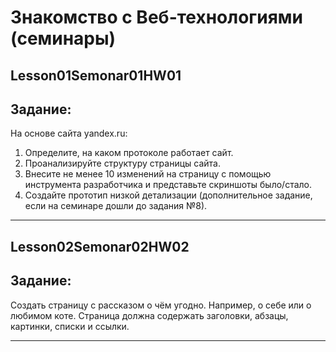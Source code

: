 # Знакомство с **Веб-технологиями** (семинары)

## Lesson01Semonar01HW01

## Задание:

На основе сайта yandex.ru:
1. Определите, на каком протоколе работает сайт.
2. Проанализируйте структуру страницы сайта.
3. Внесите не менее 10 изменений на страницу с помощью инструмента разработчика и представьте скриншоты было/стало.
4. Создайте прототип низкой детализации  (дополнительное задание, если на семинаре дошли до задания №8).

---

## Lesson02Semonar02HW02

## Задание:

Создать страницу с рассказом о чём угодно. Например, о себе или о любимом коте.
Страница должна содержать заголовки, абзацы, картинки, списки и ссылки.

---



